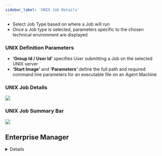 ```yaml
---
sidebar_label: 'UNIX Job Details'
---
```


* Select Job Type based on where a Job will run
* Once a Job type is selected, parameters specific to the chosen technical environment are displayed

### UNIX Definition Parameters

* **‘Group Id / User Id’** specifies User submitting a Job on the selected UNIX server
* **‘Start Image’** and **‘Parameters’** define the full path and required command line parameters for an executable file on an Agent Machine

### UNIX Job Details

![](../static/imgbasic/sm-unix-daily-job-definition.png)

### UNIX Job Summary Bar

![](../static/imgbasic/sm-unix-job-summary.png)

## Enterprise Manager

<details>

![Picture211](../static/imgbasic/211.png)

#### UNIX Job Properties

![Picture212](../static/imgbasic/212.png)

#### UNIX Definition Parameters

![Picture213](../static/imgbasic/213.png)

</details>